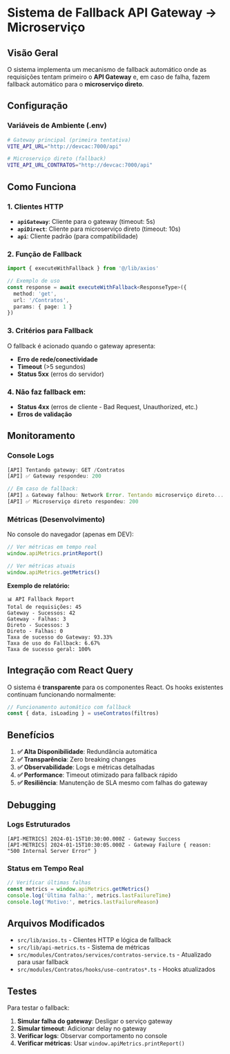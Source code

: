 # Sistema de Fallback API Gateway → Microserviço

## Visão Geral

O sistema implementa um mecanismo de fallback automático onde as requisições tentam primeiro o **API Gateway** e, em caso de falha, fazem fallback automático para o **microserviço direto**.

## Configuração

### Variáveis de Ambiente (.env)
```bash
# Gateway principal (primeira tentativa)
VITE_API_URL="http://devcac:7000/api"

# Microserviço direto (fallback)
VITE_API_URL_CONTRATOS="http://devcac:7000/api"
```

## Como Funciona

### 1. Clientes HTTP
- **`apiGateway`**: Cliente para o gateway (timeout: 5s)
- **`apiDirect`**: Cliente para microserviço direto (timeout: 10s)
- **`api`**: Cliente padrão (para compatibilidade)

### 2. Função de Fallback
```typescript
import { executeWithFallback } from '@/lib/axios'

// Exemplo de uso
const response = await executeWithFallback<ResponseType>({
  method: 'get',
  url: '/Contratos',
  params: { page: 1 }
})
```

### 3. Critérios para Fallback
O fallback é acionado quando o gateway apresenta:
- **Erro de rede/conectividade**
- **Timeout** (>5 segundos)
- **Status 5xx** (erros do servidor)

### 4. Não faz fallback em:
- **Status 4xx** (erros de cliente - Bad Request, Unauthorized, etc.)
- **Erros de validação**

## Monitoramento

### Console Logs
```javascript
[API] Tentando gateway: GET /Contratos
[API] ✅ Gateway respondeu: 200

// Em caso de fallback:
[API] ⚠️ Gateway falhou: Network Error. Tentando microserviço direto...
[API] ✅ Microserviço direto respondeu: 200
```

### Métricas (Desenvolvimento)
No console do navegador (apenas em DEV):
```javascript
// Ver métricas em tempo real
window.apiMetrics.printReport()

// Ver métricas atuais
window.apiMetrics.getMetrics()
```

**Exemplo de relatório:**
```
📊 API Fallback Report
Total de requisições: 45
Gateway - Sucessos: 42
Gateway - Falhas: 3
Direto - Sucessos: 3
Direto - Falhas: 0
Taxa de sucesso do Gateway: 93.33%
Taxa de uso do Fallback: 6.67%
Taxa de sucesso geral: 100%
```

## Integração com React Query

O sistema é **transparente** para os componentes React. Os hooks existentes continuam funcionando normalmente:

```typescript
// Funcionamento automático com fallback
const { data, isLoading } = useContratos(filtros)
```

## Benefícios

1. **✅ Alta Disponibilidade**: Redundância automática
2. **✅ Transparência**: Zero breaking changes
3. **✅ Observabilidade**: Logs e métricas detalhadas
4. **✅ Performance**: Timeout otimizado para fallback rápido
5. **✅ Resiliência**: Manutenção de SLA mesmo com falhas do gateway

## Debugging

### Logs Estruturados
```
[API-METRICS] 2024-01-15T10:30:00.000Z - Gateway Success
[API-METRICS] 2024-01-15T10:30:05.000Z - Gateway Failure { reason: "500 Internal Server Error" }
```

### Status em Tempo Real
```javascript
// Verificar últimas falhas
const metrics = window.apiMetrics.getMetrics()
console.log('Última falha:', metrics.lastFailureTime)
console.log('Motivo:', metrics.lastFailureReason)
```

## Arquivos Modificados

- `src/lib/axios.ts` - Clientes HTTP e lógica de fallback
- `src/lib/api-metrics.ts` - Sistema de métricas  
- `src/modules/Contratos/services/contratos-service.ts` - Atualizado para usar fallback
- `src/modules/Contratos/hooks/use-contratos*.ts` - Hooks atualizados

## Testes

Para testar o fallback:

1. **Simular falha do gateway**: Desligar o serviço gateway
2. **Simular timeout**: Adicionar delay no gateway
3. **Verificar logs**: Observar comportamento no console
4. **Verificar métricas**: Usar `window.apiMetrics.printReport()`
